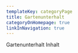 ```yaml
---
templateKey: categoryPage
title: Gartenunterhalt
categoryOnHomepage: true
linkInNavigation: true
---
```


Gartenunterhalt Inhalt
